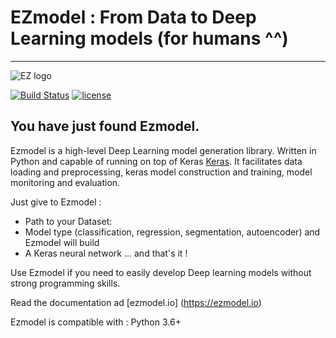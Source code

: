 # EZmodel : From Data to Deep Learning models (for humans ^^)
____________________

![EZ logo]("images/ezmodel.png")

[![Build Status](https://travis-ci.org/keras-team/keras.svg?branch=master)](https://travis-ci.org/keras-team/keras)
[![license](https://img.shields.io/github/license/mashape/apistatus.svg?maxAge=2592000)](https://github.com/keras-team/keras/blob/master/LICENSE)

## You have just found Ezmodel.

Ezmodel is a high-level Deep Learning model generation library. Written in Python and capable of running on top of Keras [Keras](https:/github.com/keras-team/keras/). It facilitates data loading and preprocessing, keras model construction and training, model monitoring and evaluation.

Just give to Ezmodel :
- Path to your Dataset:
- Model type (classification, regression, segmentation, autoencoder) and Ezmodel will build
- A Keras neural network
 ... and that's it !

Use Ezmodel if you need to easily develop Deep learning models without strong programming skills.

Read the documentation  ad [ezmodel.io] (https://ezmodel.io)

Ezmodel is compatible with : Python 3.6+
